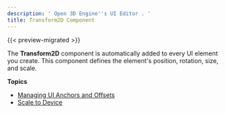 ```yaml
---
description: ' Open 3D Engine''s UI Editor . '
title: Transform2D Component
---
```


{{< preview-migrated >}}

The **Transform2D** component is automatically added to every UI element you create\. This component defines the element's position, rotation, size, and scale\.

**Topics**
+ [Managing UI Anchors and Offsets](/docs/user-guide/interactivity/user-interface/editor/anchors.md)
+ [Scale to Device](/docs/user-guide/interactivity/user-interface/editor/transform-scale.md)
